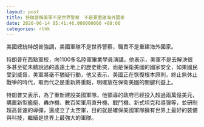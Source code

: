 ```yaml
---
layout: post
title: 特朗普稱美軍不是世界警察　不是要重建海外國家
date: 2020-06-14 05:41:46.000000000 +08:00
categories: rthk
---
```


美國總統特朗普強調，美國軍隊不是世界警察，職責不是重建海外國家。

特朗普在西點軍校，向1100多名陸軍畢業學員演講。他表示，美軍不是去解決很多甚至從未聽說過的遙遠土地上的歷史衝突，而是保衛美國的國家安全，如果國民受到威脅，美軍將毫不猶疑行動，他又表示，美國正在恢復根本原則，終止無休止戰爭的時代，取而代之是重新將重點，明確放在保衛美國的關鍵利益上。

特朗普又表示，為了重新建設美國軍隊，他領導的政府已經投入超過兩萬億美元，購置新型艦艇、轟炸機、數百架軍用直升機、戰鬥機、新式坦克和導彈等，並研制超高音速的導彈，還成立了太空軍，目的就是確保美國軍隊擁有世界上最好的裝備與科技，繼續是世界上最強大的軍隊。
